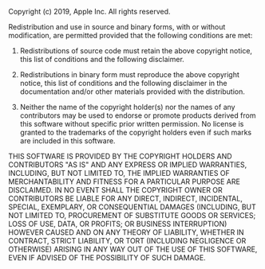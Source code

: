  Copyright (c) 2019, Apple Inc. All rights reserved.
 
 Redistribution and use in source and binary forms, with or without modification,
 are permitted provided that the following conditions are met:
 
 1.  Redistributions of source code must retain the above copyright notice, this
 list of conditions and the following disclaimer.
 
 2.  Redistributions in binary form must reproduce the above copyright notice,
 this list of conditions and the following disclaimer in the documentation and/or
 other materials provided with the distribution.
 
 3. Neither the name of the copyright holder(s) nor the names of any contributors
 may be used to endorse or promote products derived from this software without
 specific prior written permission. No license is granted to the trademarks of
 the copyright holders even if such marks are included in this software.
 
 THIS SOFTWARE IS PROVIDED BY THE COPYRIGHT HOLDERS AND CONTRIBUTORS "AS IS"
 AND ANY EXPRESS OR IMPLIED WARRANTIES, INCLUDING, BUT NOT LIMITED TO, THE
 IMPLIED WARRANTIES OF MERCHANTABILITY AND FITNESS FOR A PARTICULAR PURPOSE
 ARE DISCLAIMED. IN NO EVENT SHALL THE COPYRIGHT OWNER OR CONTRIBUTORS BE LIABLE
 FOR ANY DIRECT, INDIRECT, INCIDENTAL, SPECIAL, EXEMPLARY, OR CONSEQUENTIAL
 DAMAGES (INCLUDING, BUT NOT LIMITED TO, PROCUREMENT OF SUBSTITUTE GOODS OR
 SERVICES; LOSS OF USE, DATA, OR PROFITS; OR BUSINESS INTERRUPTION) HOWEVER
 CAUSED AND ON ANY THEORY OF LIABILITY, WHETHER IN CONTRACT, STRICT LIABILITY,
 OR TORT (INCLUDING NEGLIGENCE OR OTHERWISE) ARISING IN ANY WAY OUT OF THE USE
 OF THIS SOFTWARE, EVEN IF ADVISED OF THE POSSIBILITY OF SUCH DAMAGE.
